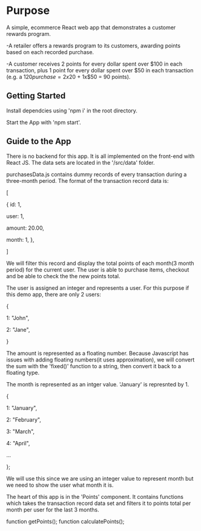 # Purpose

A simple, ecommerce React web app that demonstrates a customer rewards program.

-A retailer offers a rewards program to its customers, awarding points based on each recorded purchase.

-A customer receives 2 points for every dollar spent over $100 in each transaction, plus 1 point for every dollar spent over $50 in each transaction
(e.g. a $120 purchase = 2x$20 + 1x$50 = 90 points).

## Getting Started

Install dependcies using 'npm i' in the root directory.

Start the App with 'npm start'.

## Guide to the App

There is no backend for this app. It is all implemented on the front-end with React JS.
The data sets are located in the '/src/data' folder.

purchasesData.js contains dummy records of every transaction during a three-month period.
The format of the transaction record data is:

[

{
id: 1,

user: 1,

amount: 20.00,

month: 1,
},

]

We will filter this record and display the total points of each month(3 month period) for the current user.
The user is able to purchase items, checkout and be able to check the the new points total.

The user is assigned an integer and represents a user. For this purpose if this demo app, there are only 2 users:

{

1: "John",

2: "Jane",

}


The amount is represented as a floating number. Because Javascript has issues with adding floating numbers(it uses approximation),
we will convert the sum with the 'fixed()' function to a string, then convert it back to a floating type.

The month is represented as an intger value. 'January' is represnted by 1.

{

1: "January",

2: "February",

3: "March",

4: "April",

...

};


We will use this since we are using an integer value to represent month but we need to show the user what month it is.

The heart of this app is in the 'Points' component.
It contains functions which takes the transaction record data set and filters it to points total per month per user for the last 3 months.

function getPoints();
function calculatePoints();
